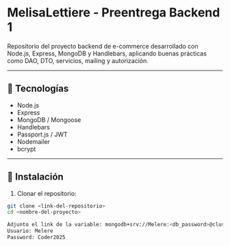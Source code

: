 # MelisaLettiere - Preentrega Backend 1

Repositorio del proyecto backend de e-commerce desarrollado con Node.js, Express, MongoDB y Handlebars, aplicando buenas prácticas como DAO, DTO, servicios, mailing y autorización.

---

## 🔹 Tecnologías

- Node.js
- Express
- MongoDB / Mongoose
- Handlebars
- Passport.js / JWT
- Nodemailer
- bcrypt

---

## 🔹 Instalación

1. Clonar el repositorio:

```bash
git clone <link-del-repositorio>
cd <nombre-del-proyecto>

Adjunto el link de la variable: mongodb+srv://Melere:<db_password>@cluster0.4tgljut.mongodb.net/?retryWrites=true&w=majority&appName=Cluster0 
Usuario: Melere 
Password: Coder2025
